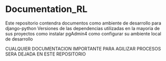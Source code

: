 # Documentation_RL

Este repositorio contendra documentos como ambiente de desarrollo para django-python
  Versiones de las dependencias utilizadas en la mayoria de sus proyectos
  como instalar pgAdmin4 
  como configurar su ambiente local de desarrollo
  
CUALQUIER DOCUMENTACION IMPORTANTE PARA AGILIZAR PROCESOS SERA DEJADA EN ESTE REPOSITORIO
